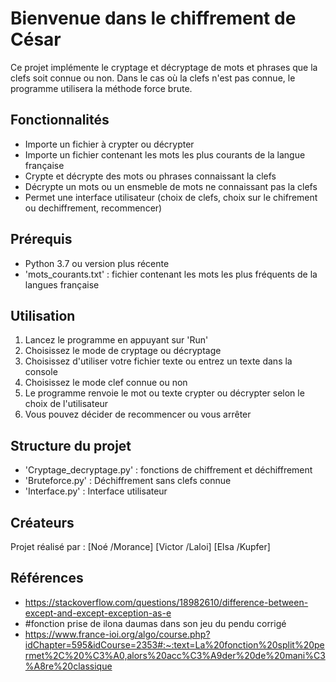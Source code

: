 # Bienvenue dans le chiffrement de César 

Ce projet implémente le cryptage et décryptage de mots et phrases que la clefs soit connue ou non. Dans le cas où la clefs n'est pas connue, le programme utilisera la méthode force brute. 

## Fonctionnalités 
- Importe un fichier à crypter ou décrypter
- Importe un fichier contenant les mots les plus courants de la langue française
- Crypte et décrypte des mots ou phrases connaissant la clefs
- Décrypte un mots ou un ensmeble de mots ne connaissant pas la clefs
- Permet une interface utilisateur (choix de clefs, choix sur le chifrement ou dechiffrement, recommencer)

## Prérequis 
- Python 3.7 ou version plus récente
- 'mots_courants.txt' : fichier contenant les mots les plus fréquents de la langues française

## Utilisation 
1) Lancez le programme en appuyant sur 'Run'
2) Choisissez le mode de cryptage ou décryptage 
3) Choisissez d'utiliser votre fichier texte ou entrez un texte dans la console
4) Choisissez le mode clef connue ou non
5) Le programme renvoie le mot ou texte crypter ou décrypter selon le choix de l'utilisateur
6) Vous pouvez décider de recommencer ou vous arrêter 
 

## Structure du projet 
- 'Cryptage_decryptage.py' : fonctions de chiffrement et déchiffrement
- 'Bruteforce.py' : Déchiffrement sans clefs connue
- 'Interface.py' : Interface utilisateur

## Créateurs 
Projet réalisé par : 
[Noé /Morance] 
[Victor /Laloi] 
[Elsa /Kupfer] 

## Références 
- https://stackoverflow.com/questions/18982610/difference-between-except-and-except-exception-as-e
- #fonction prise de ilona daumas dans son jeu du pendu corrigé
- https://www.france-ioi.org/algo/course.php?idChapter=595&idCourse=2353#:~:text=La%20fonction%20split%20permet%2C%20%C3%A0,alors%20acc%C3%A9der%20de%20mani%C3%A8re%20classique

